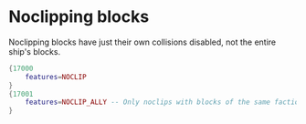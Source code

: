 # Noclipping blocks

Noclipping blocks have just their own collisions disabled, not the entire ship's blocks.

```lua
{17000
    features=NOCLIP
}
{17001
    features=NOCLIP_ALLY -- Only noclips with blocks of the same faction.
}
```